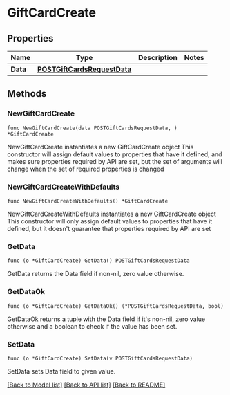 # GiftCardCreate

## Properties

Name | Type | Description | Notes
------------ | ------------- | ------------- | -------------
**Data** | [**POSTGiftCardsRequestData**](POSTGiftCardsRequestData.md) |  | 

## Methods

### NewGiftCardCreate

`func NewGiftCardCreate(data POSTGiftCardsRequestData, ) *GiftCardCreate`

NewGiftCardCreate instantiates a new GiftCardCreate object
This constructor will assign default values to properties that have it defined,
and makes sure properties required by API are set, but the set of arguments
will change when the set of required properties is changed

### NewGiftCardCreateWithDefaults

`func NewGiftCardCreateWithDefaults() *GiftCardCreate`

NewGiftCardCreateWithDefaults instantiates a new GiftCardCreate object
This constructor will only assign default values to properties that have it defined,
but it doesn't guarantee that properties required by API are set

### GetData

`func (o *GiftCardCreate) GetData() POSTGiftCardsRequestData`

GetData returns the Data field if non-nil, zero value otherwise.

### GetDataOk

`func (o *GiftCardCreate) GetDataOk() (*POSTGiftCardsRequestData, bool)`

GetDataOk returns a tuple with the Data field if it's non-nil, zero value otherwise
and a boolean to check if the value has been set.

### SetData

`func (o *GiftCardCreate) SetData(v POSTGiftCardsRequestData)`

SetData sets Data field to given value.



[[Back to Model list]](../README.md#documentation-for-models) [[Back to API list]](../README.md#documentation-for-api-endpoints) [[Back to README]](../README.md)


